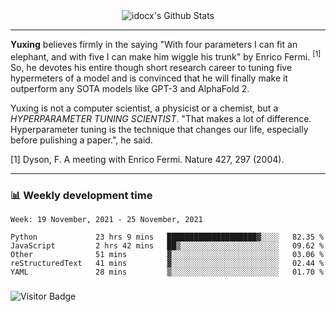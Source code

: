 <div align="center">
    <img align="center" src="https://github-readme-stats.vercel.app/api?username=idocx&show_icons=true&count_private=true&hide_border=true" alt="idocx's Github Stats"></img>
</div>

---

**Yuxing** believes firmly in the saying "With four parameters I can fit an elephant, and with five I can make him wiggle his trunk" by Enrico Fermi. <sup>[1]</sup> So, he devotes his entire though short research career to tuning five hypermeters of a model and is convinced that he will finally make it outperform any SOTA models like GPT-3 and AlphaFold 2.

Yuxing is not a computer scientist, a physicist or a chemist, but a *HYPERPARAMETER TUNING SCIENTIST*. "That makes a lot of difference. Hyperparameter tuning is the technique that changes our life, especially before pulishing a paper.", he said.

[1] Dyson, F. A meeting with Enrico Fermi. Nature 427, 297 (2004).


---

### 📊 Weekly development time
<!--START_SECTION:waka-->
```text
Week: 19 November, 2021 - 25 November, 2021

Python             23 hrs 9 mins   ████████████████████▓░░░░   82.35 % 
JavaScript         2 hrs 42 mins   ██▒░░░░░░░░░░░░░░░░░░░░░░   09.62 % 
Other              51 mins         ▓░░░░░░░░░░░░░░░░░░░░░░░░   03.06 % 
reStructuredText   41 mins         ▓░░░░░░░░░░░░░░░░░░░░░░░░   02.44 % 
YAML               28 mins         ▒░░░░░░░░░░░░░░░░░░░░░░░░   01.70 % 
```
<!--END_SECTION:waka-->

### 

![Visitor Badge](https://visitor-badge.laobi.icu/badge?page_id=idocx.idocx)